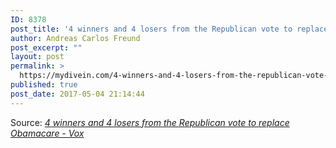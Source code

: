 ```yaml
---
ID: 8378
post_title: '4 winners and 4 losers from the Republican vote to replace Obamacare &#8211; Vox'
author: Andreas Carlos Freund
post_excerpt: ""
layout: post
permalink: >
  https://mydivein.com/4-winners-and-4-losers-from-the-republican-vote-to-replace-obamacare-vox/
published: true
post_date: 2017-05-04 21:14:44
---
```

Source: <em><a href="https://www.vox.com/policy-and-politics/2017/5/4/15544238/acha-winners-losers-obamacare-plan">4 winners and 4 losers from the Republican vote to replace Obamacare - Vox</a></em>